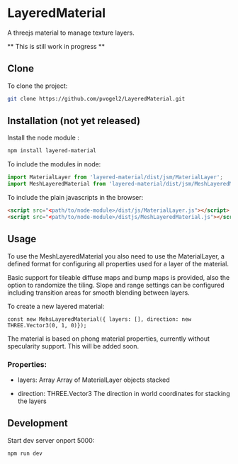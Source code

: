 # LayeredMaterial
A threejs material to manage texture layers.

** This is still work in progress **

## Clone

To clone the project:
```bash
git clone https://github.com/pvogel2/LayeredMaterial.git
```
## Installation (not yet released)

Install the node module :
```bash
npm install layered-material
```
To include the modules in node:
```javascript
import MaterialLayer from 'layered-material/dist/jsm/MaterialLayer';
import MeshLayeredMaterial from 'layered-material/dist/jsm/MeshLayeredMaterial';

```

To include the plain javascripts in the browser:
```html
<script src="<path/to/node-module>/dist/js/MaterialLayer.js"></script>
<script src="<path/to/node-module>/distjs/MeshLayeredMaterial.js"></script>
```
## Usage

To use the MeshLayeredMaterial you also need to use the MaterialLayer, a defined format for configuring all properties used for a layer of the material.

Basic support for tileable diffuse maps and bump maps is provided, also the option to randomize the tiling.
Slope and range settings can be configured including transition areas for smooth blending between layers.

To create a new layered material:
```
const new MehsLayeredMaterial({ layers: [], direction: new THREE.Vector3(0, 1, 0)});
```

The material is based on phong material properties, currently without specularity support. This will be added soon.

### Properties:
* layers: Array <MaterialLayer> Array of MaterialLayer objects stacked

* direction: THREE.Vector3 The direction in world coordinates for stacking the layers

## Development

Start dev server onport 5000:
```
npm run dev
```


